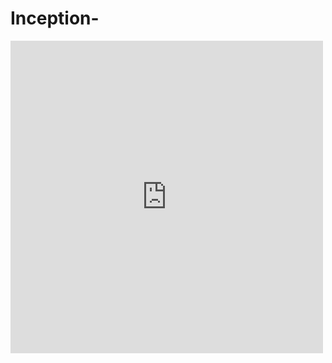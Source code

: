 # Inception-

<embed src="https://cdn.intra.42.fr/pdf/pdf/103030/en.subject.pdf" width="500" height="500">
